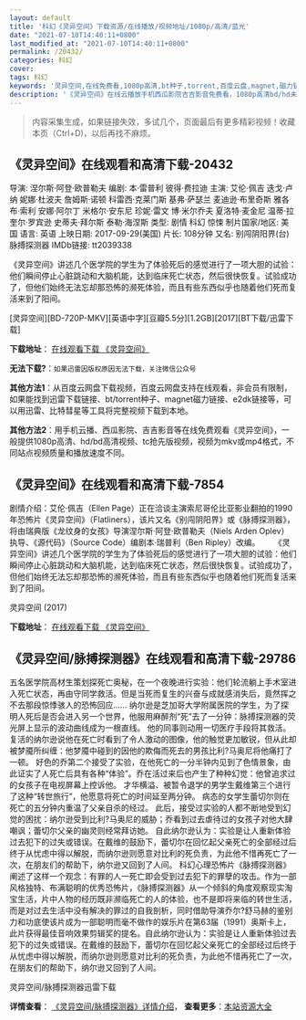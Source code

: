 ```yaml
---
layout: default
title: '科幻《灵异空间》下载资源/在线播放/视频地址/1080p/高清/蓝光'
date: "2021-07-10T14:40:11+0800"
last_modified_at: "2021-07-10T14:40:11+0800"
permalink: /20432/
categories: 科幻
cover:
tags: 科幻
keywords: '灵异空间,在线免费看,1080p高清,bt种子,torrent,百度云盘,magnet,磁力链,迅雷下载资源'
description: '《灵异空间》在线云播放手机西瓜影院吉吉影音免费看，1080p高清bd/hd未删减完整版和tc抢先枪版，mkv/mp4格式，附带bt/torrent种子、magnet/磁力链、百度云盘、网盘资源迅雷下载链接'
---
```


>内容采集生成，如果链接失效，多试几个，页面最后有更多精彩视频！收藏本页（Ctrl+D)，以后再找不麻烦。


## 《灵异空间》在线观看和高清下载-20432

导演: 涅尔斯·阿登·欧普勒夫 编剧: 本·雷普利 彼得·费拉迪 主演: 艾伦·佩吉 迭戈·卢纳 妮娜·杜波夫 詹姆斯·诺顿 科雷西·克莱门斯 基弗·萨瑟兰 麦迪逊·布里奇斯 雅各布·索利 安娜·阿尔丁 米格尔·安东尼 珍妮·雷文 博·米尔乔夫 夏洛特·麦金尼 温蒂·拉奎尔·罗宾逊 史蒂夫·拜尔斯 泰勒·海涅斯 类型: 剧情 科幻 惊悚 制片国家/地区: 美国 语言: 英语 上映日期: 2017-09-29(美国) 片长: 108分钟 又名: 别闯阴阳界(台) 脉搏探测器 IMDb链接: tt2039338

《灵异空间》讲述几个医学院的学生为了体验死后的感觉进行了一项大胆的试验：他们瞬间停止心脏跳动和大脑机能，达到临床死亡状态，然后很快恢复。试验成功了，但他们始终无法忘却那恐怖的濒死体验，而且有些东西似乎也随着他们死而复活来到了阳间。


[灵异空间][BD-720P-MKV][英语中字][豆瓣5.5分][1.2GB][2017][BT下载/迅雷下载]

**下载地址**： [在线观看下载 《灵异空间》](https://www.btdx8.com/torrent/lykj_2017.html) 


**无法下载?**：`如果迅雷因版权原因无法下载，关注微信公众号 `

**其他方法1**：从百度云网盘下载视频，百度云网盘支持在线观看，非会员有限制，如果能找到迅雷下载链接、bt/torrent种子、magnet磁力链接、e2dk链接等，可以用迅雷、比特彗星等工具将完整视频下载到本地。

**其他方法2**：用手机云播、西瓜影院、吉吉影音等在线免费观看《灵异空间》，一般提供1080p高清、hd/bd高清视频、tc抢先版视频，视频为mkv或mp4格式，不同站点视频质量和播放速度不同。


## 《灵异空间》在线观看和高清下载-7854

剧情介绍：艾伦·佩吉（Ellen Page）正在洽谈主演索尼哥伦比亚影业翻拍的1990年恐怖片《灵异空间》（Flatliners），该片又名《别闯阴阳界》或《脉搏探测器》，将由瑞典版《龙纹身的女孩》导演涅尔斯·阿登·欧普勒夫（Niels Arden Oplev）执导、《源代码》（Source Code）编剧本·瑞普利（Ben Ripley）改编。 　　《灵异空间》讲述几个医学院的学生为了体验死后的感觉进行了一项大胆的试验：他们瞬间停止心脏跳动和大脑机能，达到临床死亡状态，然后很快恢复。试验成功了，但他们始终无法忘却那恐怖的濒死体验，而且有些东西似乎也随着他们死而复活来到了阳间。


灵异空间 (2017)

**下载地址**： [在线观看下载 《灵异空间》](https://www.btbtdy.me/btdy/dy12009.html) 


## 《灵异空间/脉搏探测器》在线观看和高清下载-29786

五名医学院高材生策划探死亡奥秘，在一个夜晚进行实验：他们轮流躺上手术室进入死亡状态，再由守同学救活。但是当死而复生的兴奋与成就感消失后，竟然挥之不去那段惊悸骇人的恐怖回应&hellip;…  纳尔逊是芝加哥大学附属医院的学生，为了探明人死后是否会进入另一个世界，他服用麻醉剂“死&rdquo;去了一分钟：脉搏探测器的荧光屏上显示的波动曲线成为一根直线。 他的同事则动用一切医疗手段将其救活。复活的纳尔逊说他在死亡时看到了令人激动的图像，他的触觉更加敏锐，但从此却被梦魇所纠缠：他梦魇中碰到的因他的欺侮而死去的男孩比利?马奥尼将他痛打了一顿。  好色的乔第二个接受了实验，在他死亡的一分半钟内见到了色情景象，由此证实了人死亡后具有各种&ldquo;体验”。乔在活过来后也产生了种种幻觉：他曾追求过的女孩子在电视屏幕上控诉他。 才华横溢、被暂令退学的男学生戴维第三个进行了这种&ldquo;转世旅行”，他愿意将死亡的时间延至两分钟。  病态的女学生蕾切尔则在死亡的五分钟内重温了父亲自杀的经过。 此后，接受过实验的人都不断地受到幻觉的困扰：纳尔逊受到比利?马奥尼的威胁；乔看到过去虐待过的女孩子对他大肆嘲讽；蕾切尔父亲的幽灵则经常拜访她。 自此纳尔逊认为：实验是让人重新体验过去犯下的过失或错误。在戴维的鼓励下，蕾切尔在回忆起父亲死亡的全部经过后终于从忧虑中得以解脱，而纳尔逊则愿意对比利的死负责，为此他不惜再死亡了一次，在朋友们的帮助下，纳尔逊又回到了人间。  科幻心理恐怖片《脉搏探测器》阐述了这样一个观念：有罪的人一死亡即会受到过去犯下的罪孽的攻击。作为一部风格独特、布满聪明的优秀恐怖片，《脉搏探测器》从一个倾斜的角度观察现实淘宝生活，片中人物的经历既非濒临死亡的人的体验，也不是即将来临的转世生活，而是对过去生活中没有解决的罪过的自我剖析，同时借助导演乔尔?舒马赫的鉴别力和功底使该片成为一部聪明而毫不做作的娱乐片在第63届（1991）奥斯卡上，此片获得最佳音响效果剪辑奖的提名。自此纳尔逊认为：实验是让人重新体验过去犯下的过失或错误。在戴维的鼓励下，蕾切尔在回忆起父亲死亡的全部经过后终于从忧虑中得以解脱，而纳尔逊则愿意对比利的死负责，为此他不惜再死亡了一次，在朋友们的帮助下，纳尔逊又回到了人间。


灵异空间/脉搏探测器迅雷下载

**详情查看**： [《灵异空间/脉搏探测器》详情介绍](/movie/29786/)， **查看更多**：[本站资源大全](/movie/t/all/)

